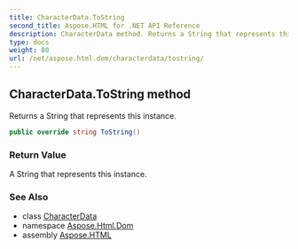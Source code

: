 ```yaml
---
title: CharacterData.ToString
second_title: Aspose.HTML for .NET API Reference
description: CharacterData method. Returns a String that represents this instance
type: docs
weight: 80
url: /net/aspose.html.dom/characterdata/tostring/
---
```

## CharacterData.ToString method

Returns a String that represents this instance.

```csharp
public override string ToString()
```

### Return Value

A String that represents this instance.

### See Also

* class [CharacterData](../)
* namespace [Aspose.Html.Dom](../../../aspose.html.dom/)
* assembly [Aspose.HTML](../../../)
